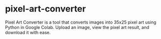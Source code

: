 # pixel-art-converter
Pixel Art Converter is a tool that converts images into 35x25 pixel art using Python in Google Colab. Upload an image, view the pixel art result, and download it with ease.
